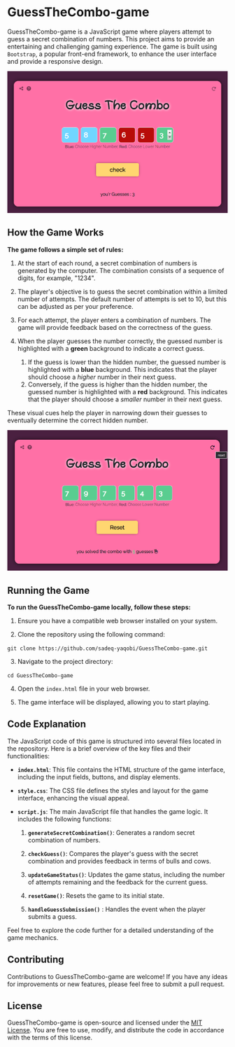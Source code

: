 # GuessTheCombo-game
GuessTheCombo-game is a JavaScript game where players attempt to guess a secret combination of numbers. This project aims to provide an entertaining and challenging gaming experience. The game is built using ‍‍`Bootstrap`, a popular front-end framework, to enhance the user interface and provide a responsive design.

![preview GuessTheCombo game image](assets/images/preview-guessTheCombo-img-01.png)

## How the Game Works
**The game follows a simple set of rules:**

1. At the start of each round, a secret combination of numbers is generated by the computer. The combination consists of a sequence of digits, for example, "1234".

2. The player's objective is to guess the secret combination within a limited number of attempts. The default number of attempts is set to 10, but this can be adjusted as per your preference.

3. For each attempt, the player enters a combination of numbers. The game will provide feedback based on the correctness of the guess.

4. When the player guesses the number correctly, the guessed number is highlighted with a **green** background to indicate a correct guess.

    1. If the guess is lower than the hidden number, the guessed number is highlighted with a **blue** background. This indicates that the player should choose a *higher* number in their next guess.
    2. Conversely, if the guess is higher than the hidden number, the guessed number is highlighted with a **red** background. This indicates that the player should choose a *smaller* number in their next guess.

These visual cues help the player in narrowing down their guesses to eventually determine the correct hidden number.

![preview GuessTheCombo game image](assets/images/preview-guessTheCombo-img-02.png)
## Running the Game
**To run the GuessTheCombo-game locally, follow these steps:**
1. Ensure you have a compatible web browser installed on your system.

2. Clone the repository using the following command:

`git clone https://github.com/sadeq-yaqobi/GuessTheCombo-game.git`

3. Navigate to the project directory:

`cd GuessTheCombo-game`

4. Open the `index.html` file in your web browser.

5. The game interface will be displayed, allowing you to start playing.

## Code Explanation
The JavaScript code of this game is structured into several files located in the repository. Here is a brief overview of the key files and their functionalities:

- **`index.html`**: This file contains the HTML structure of the game interface, including the input fields, buttons, and display elements.

- **`style.css`**: The CSS file defines the styles and layout for the game interface, enhancing the visual appeal.

- **`script.js`**: The main JavaScript file that handles the game logic. It includes the following functions:

    1. **`generateSecretCombination()`**: Generates a random secret combination of numbers.

    2. **`checkGuess()`**: Compares the player's guess with the secret combination and provides feedback in terms of bulls and cows.

    3. **`updateGameStatus()`**: Updates the game status, including the number of attempts remaining and the feedback for the current guess.

    4. **`resetGame()`**: Resets the game to its initial state.

    5. **`handleGuessSubmission()`** : Handles the event when the player submits a guess.

Feel free to explore the code further for a detailed understanding of the game mechanics.

## Contributing
Contributions to GuessTheCombo-game are welcome! If you have any ideas for improvements or new features, please feel free to submit a pull request.

## License

GuessTheCombo-game is open-source and licensed under the [MIT License](https://opensource.org/licenses/MIT). You are free to use, modify, and distribute the code in accordance with the terms of this license.


